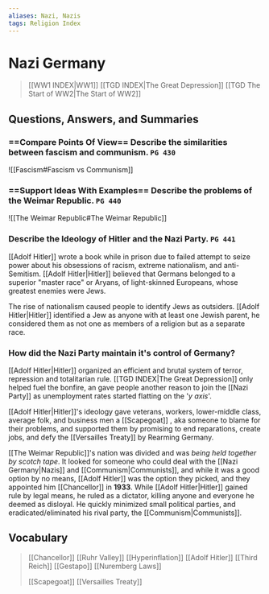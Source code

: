 ```yaml
---
aliases: Nazi, Nazis
tags: Religion Index
---
```

# Nazi Germany
>[[WW1 INDEX|WW1]]
>[[TGD INDEX|The Great Depression]]
>[[TGD The Start of WW2|The Start of WW2]]
## Questions, Answers, and Summaries
### ==Compare Points Of View== Describe the similarities between fascism and communism. `PG 430`
![[Fascism#Fascism vs Communism]]
### ==Support Ideas With Examples== Describe the problems of the Weimar Republic. `PG 440`
![[The Weimar Republic#The Weimar Republic]]
### Describe the Ideology of Hitler and the Nazi Party. `PG 441`
[[Adolf Hitler]] wrote a book while in prison due to failed attempt to seize power about his obsessions of racism, extreme nationalism, and anti-Semitism. [[Adolf Hitler|Hitler]] believed that Germans belonged to a superior "master race" or Aryans, of light-skinned Europeans, whose greatest enemies were Jews.

The rise of nationalism caused people to identify Jews as outsiders. [[Adolf Hitler|Hitler]] identified a Jew as anyone with at least one Jewish parent, he considered them as not one as members of a religion but as a separate race.
### How did the Nazi Party maintain it's control of Germany?
[[Adolf Hitler|Hitler]] organized an efficient and brutal system of terror, repression and totalitarian rule. [[TGD INDEX|The Great Depression]] only helped fuel the bonfire, an gave people another reason to join the [[Nazi Party]] as unemployment rates started flatting on the '*y axis*'. 

[[Adolf Hitler|Hitler]]'s ideology gave veterans, workers, lower-middle class, average folk, and business men a [[Scapegoat]] , aka someone to blame for their problems, and supported them by promising to end reparations, create jobs, and defy the [[Versailles Treaty]] by Rearming Germany. 

[[The Weimar Republic]]'s nation was divided and was *being held together by scotch tape*. It looked for someone who could deal with the [[Nazi Germany|Nazis]] and [[Communism|Communists]], and while it was a good option by no means, [[Adolf Hitler]] was the option they picked, and they appointed him [[Chancellor]] in **1933**. While [[Adolf Hitler|Hitler]] gained rule by legal means, he ruled as a dictator, killing anyone and everyone he deemed as disloyal. He quickly minimized small political parties, and eradicated/eliminated his rival party, the [[Communism|Communists]].
## Vocabulary
>[[Chancellor]]
>[[Ruhr Valley]]
>[[Hyperinflation]]
>[[Adolf Hitler]]
>[[Third Reich]]
>[[Gestapo]]
>[[Nuremberg Laws]]
>
>[[Scapegoat]]
>[[Versailles Treaty]]